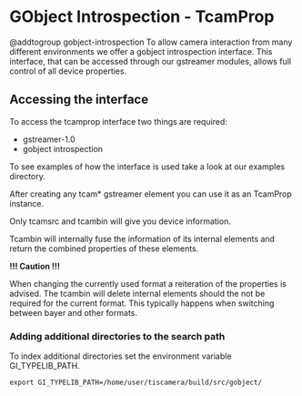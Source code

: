 # GObject Introspection - TcamProp
@addtogroup gobject-introspection
To allow camera interaction from many different environments we offer a gobject
introspection interface. This interface, that can be accessed through our
gstreamer modules, allows full control of all device properties.

## Accessing the interface

To access the tcamprop interface two things are required:
- gstreamer-1.0
- gobject introspection

To see examples of how the interface is used take a look at our examples
directory.

After creating any tcam* gstreamer element you can use it as an TcamProp
instance.

Only tcamsrc and tcambin will give you device information.

Tcambin will internally fuse the information of its internal elements and return
the combined properties of these elements.

__!!! Caution !!!__

When changing the currently used format a reiteration of the properties is
advised. The tcambin will delete internal elements should the not be required
for the current format. This typically happens when switching between bayer and
other formats.

### Adding additional directories to the search path

To index additional directories set the environment variable GI_TYPELIB_PATH.

    export GI_TYPELIB_PATH=/home/user/tiscamera/build/src/gobject/
